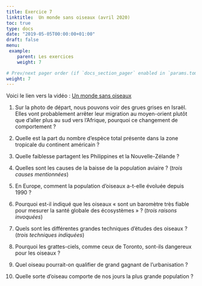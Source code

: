 ```yaml
---
title: Exercice 7
linktitle:  Un monde sans oiseaux (avril 2020)
toc: true
type: docs
date: "2019-05-05T00:00:00+01:00"
draft: false
menu:
 example:
    parent: Les exercices
    weight: 7

# Prev/next pager order (if `docs_section_pager` enabled in `params.toml`)
weight: 7
---
```


Voici le lien vers la vidéo : [Un monde sans oiseaux](https://www.youtube.com/watch?v=WoaJCEztCsg)


1) Sur la photo de départ, nous pouvons voir des grues grises en Israël. Elles vont probablement arrêter leur migration au moyen-orient plutôt que d’aller plus au sud vers l’Afrique, pourquoi ce changement de comportement ?


2) Quelle est la part du nombre d’espèce total présente dans la zone tropicale du continent américain ?


3) Quelle faiblesse partagent les Philippines et la Nouvelle-Zélande ?


4) Quelles sont les causes de la baisse de la population aviaire ? (_trois causes mentionnées_)


5) En Europe, comment la population d’oiseaux a-t-elle évoluée depuis 1990 ?

 
6) Pourquoi est-il indiqué que les oiseaux « sont un baromètre très fiable pour mesurer la santé globale des écosystèmes » ? (_trois raisons invoquées_)


7) Quels sont les différentes grandes techniques d’études des oiseaux ? (_trois techniques indiquées_)


8) Pourquoi les grattes-ciels, comme ceux de Toronto, sont-ils dangereux pour les oiseaux ?


9) Quel oiseau pourrait-on qualifier de grand gagnant de l’urbanisation ?


10)  Quelle sorte d’oiseau comporte de nos jours la plus grande population ?




